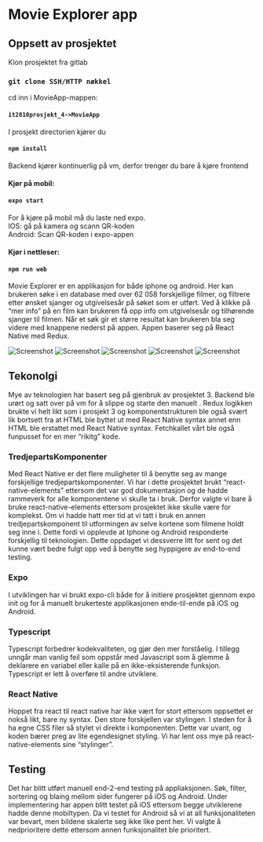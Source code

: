 # Movie Explorer app

## Oppsett av prosjektet
Klon prosjektet fra gitlab
### `git clone SSH/HTTP nøkkel`

cd inn i MovieApp-mappen:
#### `it2810prosjekt_4->MovieApp`

I prosjekt directorien kjører du
#### `npm install`
Backend kjører kontinuerlig på vm, derfor trenger du bare å kjøre frontend <br/>
#### Kjør på mobil:
#### `expo start`
For å kjøre på mobil må du laste ned expo. <br/>
IOS: gå på kamera og scann QR-koden<br/>
Android: Scan QR-koden i expo-appen

#### Kjør i nettleser:
#### `npm run web`

Movie Explorer er en applikasjon for både iphone og android.
Her kan brukeren søke i en database med over 62 058 forskjellige 
filmer, og filtrere etter ønsket sjanger og utgivelsesår på søket som er utført. 
Ved å klikke på “mer info” på en film kan brukeren få opp 
info om utgivelsesår og tilhørende sjanger til filmen. 
Når et søk gir et større resultat kan brukeren bla seg 
videre med knappene nederst på appen. Appen baserer seg på React Native med Redux. 
<br/>

![Screenshot](forside.jpg)
![Screenshot](sok.jpg)
![Screenshot](sort_filter.jpg)
![Screenshot](more_info.jpg)
![Screenshot](blaing.jpg)




## Tekonolgi

Mye av teknologien har basert seg på gjenbruk av prosjektet 3.
Backend ble urørt og satt over på vm for å slippe og starte den manuelt . 
Redux logikken brukte vi helt likt som i prosjekt 3 og komponentstrukturen 
ble også svært lik bortsett fra at HTML ble byttet ut med React Native syntax
annet enn HTML ble erstattet med React Native syntax. Fetchkallet vårt ble også 
funpusset for en mer “rikitg” kode.

### TredjepartsKomponenter

Med React Native er det flere muligheter til å benytte seg av mange forskjellige
tredjepartskomponenter. Vi har i dette prosjektet brukt “react-native-elements” 
ettersom det var god dokumentasjon og de hadde rammeverk for alle komponentene 
vi skulle ta i bruk. Derfor valgte vi bare å bruke react-native-elements 
ettersom prosjektet ikke skulle være for komplekst. Om vi hadde hatt mer 
tid at vi tatt i bruk en annen tredjepartskomponent til utformingen av 
selve kortene som filmene holdt seg inne i. Dette fordi vi opplevde at 
Iphone og Android responderte forskjellig til teknologien. Dette oppdaget 
vi dessverre litt for sent og det kunne vært bedre fulgt opp ved å benytte 
seg hyppigere av end-to-end testing. 

### Expo

I utviklingen har vi brukt expo-cli både for å initiere prosjektet gjennom expo 
init og for å manuelt brukerteste applikasjonen ende-til-ende på iOS og Android.

###  Typescript

Typescript forbedrer kodekvaliteten, og gjør den mer forståelig. 
I tillegg unngår man vanlig feil som oppstår med Javascript som å glemme å deklarere en variabel eller kalle på en ikke-eksisterende funksjon.
Typescript er lett å overføre til andre utviklere.


###  React Native
Hoppet fra react til react native har ikke vært for stort ettersom oppsettet er nokså likt, bare ny syntax. Den store forskjellen var stylingen. 
I steden for å ha egne CSS filer så stylet vi direkte i komponenten. Dette var uvant, og koden 
bærer preg av lite egendesignet styling. Vi har lent oss mye på react-native-elements sine “stylinger”. 

## Testing
Det har blitt utført manuell end-2-end testing på appliaksjonen. Søk, filter, sortering og blaing mellom sider fungerer på iOS og Android. 
Under implementering har appen blitt testet på iOS ettersom begge utviklerene hadde denne mobiltypen. Da vi testet for Android så vi at all funksjonaliteten var bevart, men bildene skalerte seg ikke like pent her. 
Vi valgte å nedprioritere dette ettersom annen funksjonalitet ble prioritert.